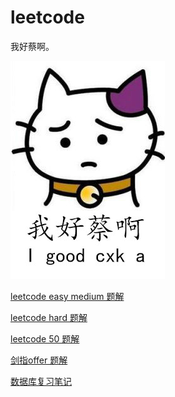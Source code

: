 # leetcode

我好蔡啊。

![](.asset/pics/tcl.jpg)

[leetcode easy medium 题解 ](leetcode_origin)

[leetcode hard 题解 ](leetcode_hard)

[leetcode 50 题解 ](leet50)

[剑指offer 题解 ](CodingInterviews)

[数据库复习笔记 ](leetcode_origin)
